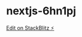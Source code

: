 # nextjs-6hn1pj




[Edit on StackBlitz ⚡️](https://local.stackblitz.com:3000/edit/nextjs-6hn1pj)




